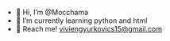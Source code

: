 - 🌸 Hi, I’m @Mocchama
- 🌸 I’m currently learning python and html
- 🌸 Reach me! viviengyurkovics15@gmail.com 

<!---
Mocchama/Mocchama is a ✨ special ✨ repository because its `README.md` (this file) appears on your GitHub profile.
You can click the Preview link to take a look at your changes.
--->

